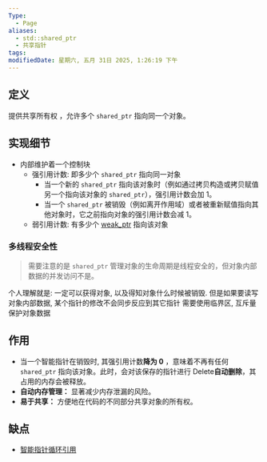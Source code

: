 ```yaml
---
Type:
  - Page
aliases:
  - std::shared_ptr
  - 共享指针
tags: 
modifiedDate: 星期六, 五月 31日 2025, 1:26:19 下午
---
```


## 定义

提供共享所有权 ，允许多个 `shared_ptr` 指向同一个对象。

## 实现细节

- 内部维护着一个控制块
    - 强引用计数: 即多少个 `shared_ptr` 指向同一对象
        - 当一个新的 `shared_ptr` 指向该对象时（例如通过拷贝构造或拷贝赋值另一个指向该对象的 `shared_ptr`），强引用计数会加 1。
        - 当一个 `shared_ptr` 被销毁（例如离开作用域）或者被重新赋值指向其他对象时，它之前指向对象的强引用计数会减 1。
    - 弱引用计数: 有多少个 [weak\_ptr](weak_ptr.md) 指向该对象

### 多线程安全性

> 需要注意的是 `shared_ptr` 管理对象的生命周期是线程安全的，但对象内部数据的并发访问不是。

个人理解就是: 一定可以获得对象, 以及得知对象什么时候被销毁. 但是如果要读写对象内部数据, 某个指针的修改不会同步反应到其它指针
需要使用临界区, 互斥量保护对象数据

## 作用

- 当一个智能指针在销毁时, 其强引用计数**降为 0** ，意味着不再有任何 `shared_ptr` 指向该对象。此时，会对该保存的指针进行 Delete**自动删除**，其占用的内存会被释放。
- **自动内存管理：** 显著减少内存泄漏的风险。
- **易于共享：** 方便地在代码的不同部分共享对象的所有权。

## 缺点

- [智能指针循环引用](智能指针循环引用.md)

